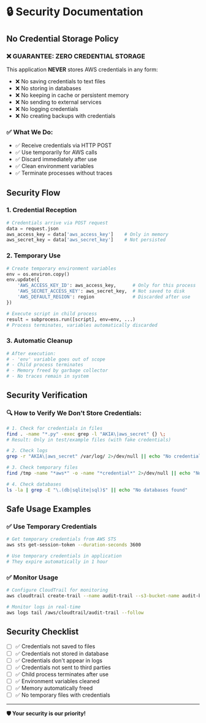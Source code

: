 # 🔒 Security Documentation

## No Credential Storage Policy

### ❌ **GUARANTEE: ZERO CREDENTIAL STORAGE**

This application **NEVER** stores AWS credentials in any form:

- ❌ No saving credentials to text files
- ❌ No storing in databases
- ❌ No keeping in cache or persistent memory
- ❌ No sending to external services
- ❌ No logging credentials
- ❌ No creating backups with credentials

### ✅ **What We Do:**

- ✅ Receive credentials via HTTP POST
- ✅ Use temporarily for AWS calls
- ✅ Discard immediately after use
- ✅ Clean environment variables
- ✅ Terminate processes without traces

## Security Flow

### 1. **Credential Reception**
```python
# Credentials arrive via POST request
data = request.json
aws_access_key = data['aws_access_key']    # Only in memory
aws_secret_key = data['aws_secret_key']    # Not persisted
```

### 2. **Temporary Use**
```python
# Create temporary environment variables
env = os.environ.copy()
env.update({
    'AWS_ACCESS_KEY_ID': aws_access_key,      # Only for this process
    'AWS_SECRET_ACCESS_KEY': aws_secret_key,  # Not saved to disk
    'AWS_DEFAULT_REGION': region              # Discarded after use
})

# Execute script in child process
result = subprocess.run([script], env=env, ...)
# Process terminates, variables automatically discarded
```

### 3. **Automatic Cleanup**
```python
# After execution:
# - 'env' variable goes out of scope
# - Child process terminates
# - Memory freed by garbage collector
# - No traces remain in system
```

## Security Verification

### 🔍 **How to Verify We Don't Store Credentials:**

```bash
# 1. Check for credentials in files
find . -name "*.py" -exec grep -l "AKIA\|aws_secret" {} \;
# Result: Only in test/example files (with fake credentials)

# 2. Check logs
grep -r "AKIA\|aws_secret" /var/log/ 2>/dev/null || echo "No credentials in logs"

# 3. Check temporary files
find /tmp -name "*aws*" -o -name "*credential*" 2>/dev/null || echo "No temp files"

# 4. Check databases
ls -la | grep -E "\.(db|sqlite|sql)$" || echo "No databases found"
```

## Safe Usage Examples

### ✅ **Use Temporary Credentials**
```bash
# Get temporary credentials from AWS STS
aws sts get-session-token --duration-seconds 3600

# Use temporary credentials in application
# They expire automatically in 1 hour
```

### ✅ **Monitor Usage**
```bash
# Configure CloudTrail for monitoring
aws cloudtrail create-trail --name audit-trail --s3-bucket-name audit-bucket

# Monitor logs in real-time
aws logs tail /aws/cloudtrail/audit-trail --follow
```

## Security Checklist

- [ ] ✅ Credentials not saved to files
- [ ] ✅ Credentials not stored in database
- [ ] ✅ Credentials don't appear in logs
- [ ] ✅ Credentials not sent to third parties
- [ ] ✅ Child process terminates after use
- [ ] ✅ Environment variables cleaned
- [ ] ✅ Memory automatically freed
- [ ] ✅ No temporary files with credentials

---

**🛡️ Your security is our priority!**
